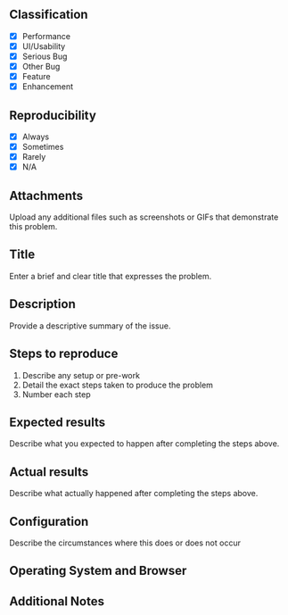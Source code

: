 ## Classification

- [x] Performance
- [x] UI/Usability
- [x] Serious Bug
- [x] Other Bug
- [x] Feature
- [x] Enhancement

## Reproducibility

- [x] Always
- [x] Sometimes
- [x] Rarely
- [x] N/A

## Attachments

Upload any additional files such as screenshots or GIFs that demonstrate this problem.

## Title

Enter a brief and clear title that expresses the problem.

## Description

Provide a descriptive summary of the issue.

## Steps to reproduce

1. Describe any setup or pre-work
2. Detail the exact steps taken to produce the problem
3. Number each step

## Expected results

Describe what you expected to happen after completing the steps above.

## Actual results

Describe what actually happened after completing the steps above.

## Configuration

Describe the circumstances where this does or does not occur

## Operating System and Browser

## Additional Notes

